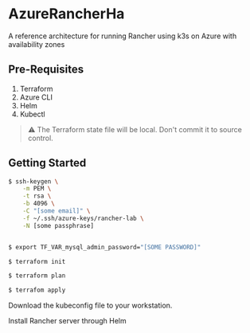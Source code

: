 # AzureRancherHa
A reference architecture for running Rancher using k3s on Azure with availability zones


## Pre-Requisites
1. Terraform
2. Azure CLI
3. Helm
4. Kubectl

> :warning: The Terraform state file will be local. Don't commit it to source control.


## Getting Started

```bash
$ ssh-keygen \
    -m PEM \
    -t rsa \
    -b 4096 \
    -C "[some email]" \
    -f ~/.ssh/azure-keys/rancher-lab \
    -N [some passphrase]


$ export TF_VAR_mysql_admin_password="[SOME PASSWORD]"

$ terraform init

$ terraform plan

$ terrafom apply

```

Download the kubeconfig file to your workstation.

Install Rancher server through Helm

